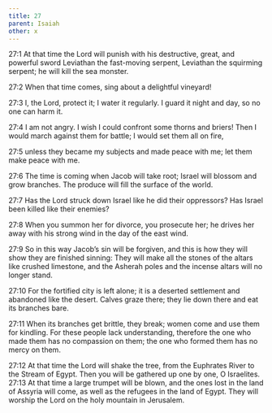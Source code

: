 ```yaml
---
title: 27
parent: Isaiah
other: x
---
```



<a name="27:1">27:1</a> At that time the Lord will punish
with his destructive, great, and powerful sword
Leviathan the fast-moving serpent,
Leviathan the squirming serpent;
he will kill the sea monster.

<a name="27:2">27:2</a> When that time comes,
sing about a delightful vineyard!

<a name="27:3">27:3</a> I, the Lord, protect it;
I water it regularly.
I guard it night and day,
so no one can harm it.

<a name="27:4">27:4</a> I am not angry.
I wish I could confront some thorns and briers!
Then I would march against them for battle;
I would set them all on fire,

<a name="27:5">27:5</a> unless they became my subjects
and made peace with me;
let them make peace with me.

<a name="27:6">27:6</a> The time is coming when Jacob will take root;
Israel will blossom and grow branches.
The produce will fill the surface of the world.

<a name="27:7">27:7</a> Has the Lord struck down Israel like he did their oppressors?
Has Israel been killed like their enemies?

<a name="27:8">27:8</a> When you summon her for divorce, you prosecute her;
he drives her away with his strong wind in the day of the east wind.

<a name="27:9">27:9</a> So in this way Jacob’s sin will be forgiven,
and this is how they will show they are finished sinning:
They will make all the stones of the altars
like crushed limestone,
and the Asherah poles and the incense altars will no longer stand.

<a name="27:10">27:10</a> For the fortified city is left alone;
it is a deserted settlement
and abandoned like the desert.
Calves graze there;
they lie down there
and eat its branches bare.

<a name="27:11">27:11</a> When its branches get brittle, they break;
women come and use them for kindling.
For these people lack understanding,
therefore the one who made them has no compassion on them;
the one who formed them has no mercy on them.

<a name="27:12">27:12</a> At that time the Lord will shake the tree, from the Euphrates River to the Stream of Egypt. Then you will be gathered up one by one, O Israelites. <a name="27:13">27:13</a> At that time a large trumpet will be blown, and the ones lost in the land of Assyria will come, as well as the refugees in the land of Egypt. They will worship the Lord on the holy mountain in Jerusalem.